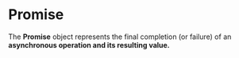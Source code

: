 # Promise
The <b>Promise</b> object represents the final completion (or failure) of an <b>asynchronous<b> operation and its resulting value.
